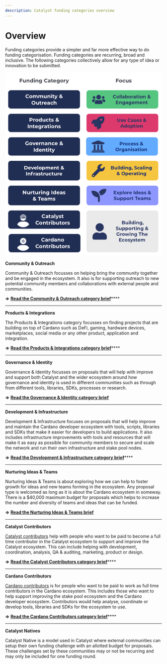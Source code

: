 ```yaml
---
description: Catalyst funding categories overview
---
```


# Overview

Funding categories provide a simpler and far more effective way to do funding categorisation. Funding categories are recurring, broad and inclusive. The following categories collectively allow for any type of idea or innovation to be submitted.

![](../.gitbook/assets/funding-categories-updated.png)

**Community & Outreach**

Community & Outreach focusses on helping bring the community together and be engaged in the ecosystem. It also is for supporting outreach to new potential community members and collaborations with external people and communities.

**=>** [**Read the Community & Outreach category brief**](community-and-outreach.md)****

****

**Products & Integrations**

The Products & Integrations category focusses on finding projects that are building on top of Cardano such as DeFi, gaming, hardware devices, marketplaces, social media or any other product, application and integration.

**=>** [**Read the Products & Integrations category brief**](products-and-integrations.md)****

****

**Governance & Identity**

Governance & Identity focusses on proposals that will help with improve and support both Catalyst and the wider ecosystem around how governance and identity is used in different communities such as through from different tools, libraries, SDKs, processes or research.

**=>** [**Read the Governance & Identity category brief**](governance-and-identity.md)

****

**Development & Infrastructure**

Development & Infrastructure focuses on proposals that will help improve and maintain the Cardano developer ecosystem with tools, scripts, libraries and SDKs that make it easier for developers to build applications. It also includes infrastructure improvements with tools and resources that will make it as easy as possible for community members to secure and scale the network and run their own infrastructure and stake pool nodes.

**=>** [**Read the Development & Infrastructure category brief**](development-and-infrastructure.md)****

****

**Nurturing Ideas & Teams**

Nurturing Ideas & Teams is about exploring how we can help to foster growth for ideas and new teams forming in the ecosystem. Any proposal type is welcomed as long as it is about the Cardano ecosystem in someway. There is a $40,000 maximum budget for proposals which helps to increase the number and diversity of teams and ideas that can be funded.

**=>** [**Read the Nurturing Ideas & Teams brief**](nurturing-ideas-and-teams.md)

****

**Catalyst Contributors**

[Catalyst contributors](https://catalyst-swarm.gitbook.io/catalyst-contributors/) help with people who want to be paid to become a full time contributor in the Catalyst ecosystem to support and improve the Catalyst ecosystem. This can include helping with development, coordination, analysis, QA & auditing, marketing, product or design.

**=>** [**Read the Catalyst Contributors category brief**](https://catalyst-swarm.gitbook.io/catalyst-contributors/category-proposal/fund-8)****

****

**Cardano Contributors**

[Cardano contributors](https://catalyst-swarm.gitbook.io/cardano-contributors/) is for people who want to be paid to work as full time contributors in the Cardano ecosystem. This includes those who want to help support improving the stake pool ecosystem and the Cardano developer ecosystem. Contributors would help analyse, coordinate or develop tools, libraries and SDKs for the ecosystem to use.

**=>** [**Read the Cardano Contributors category brief**](https://catalyst-swarm.gitbook.io/cardano-contributors/category-proposal/fund-8)****

****

**Catalyst Natives**

Catalyst Native is a model used in Catalyst where external communities can setup their own funding challenge with an allotted budget for proposals. These challenges set by these communities may or not be recurring and may only be included for one funding round.
